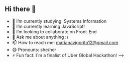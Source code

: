 ## Hi there 👋

- 🔭 I’m currently studying: Systems Information
- 🌱 I’m currently learning JavaScript!
- 👯 I’m looking to collaborate on Front-End
- 💬 Ask me about anything :)
- 📫 How to reach me: marianavigorito12@gmail.com
- 😄 Pronouns: she/her
- ⚡ Fun fact: I´m a finalist of Uber Global Hackathon!
-->
